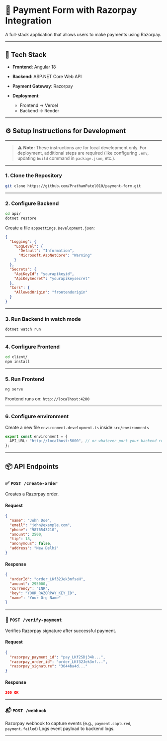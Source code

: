 # 🧾 Payment Form with Razorpay Integration

A full-stack application that allows users to make payments using Razorpay.

---

## 🚀 Tech Stack

- **Frontend**: Angular 18
- **Backend**: ASP.NET Core Web API
- **Payment Gateway**: Razorpay
- **Deployment**:

  - Frontend → Vercel
  - Backend → Render

---

## ⚙️ Setup Instructions for Development

---

> ⚠️ **Note:** These instructions are for local development only. For deployment, additional steps are required (like configuring `.env`, updating `build` command in `package.json`, etc.).

---

### 1. Clone the Repository

```bash
git clone https://github.com/PrathamPatel010/payment-form.git
```

---

### 2. Configure Backend

```bash
cd api/
dotnet restore
```

Create a file `appsettings.Development.json`:

```json
{
  "Logging": {
    "LogLevel": {
      "Default": "Information",
      "Microsoft.AspNetCore": "Warning"
    }
  },
  "Secrets": {
    "ApiKeyId": "yourapikeyid",
    "ApiKeySecret": "yourapikeysecret"
  },
  "Cors": {
    "AllowedOrigin": "frontendorigin"
  }
}
```

---

### 3. Run Backend in watch mode

```bash
dotnet watch run
```

---

### 4. Configure Frontend

```bash
cd client/
npm install
```

---

### 5. Run Frontend

```bash
ng serve
```

Frontend runs on: `http://localhost:4200`

---

### 6. Configure environment

Create a new file `environment.development.ts` inside `src/environments`

```typescript
export const environment = {
  API_URL: "http://localhost:5000", // or whatever port your backend runs on
};
```

---

## 📦 API Endpoints

### ✅ `POST /create-order`

Creates a Razorpay order.

#### Request

```json
{
  "name": "John Doe",
  "email": "john@example.com",
  "phone": "9876543210",
  "amount": 2500,
  "tip": 18,
  "anonymous": false,
  "address": "New Delhi"
}
```

#### Response

```json
{
  "orderId": "order_LKf32Jek3nfseH",
  "amount": 295000,
  "currency": "INR",
  "key": "YOUR_RAZORPAY_KEY_ID",
  "name": "Your Org Name"
}
```

---

### 🔐 `POST /verify-payment`

Verifies Razorpay signature after successful payment.

#### Request

```json
{
  "razorpay_payment_id": "pay_LKf2SDj34k...",
  "razorpay_order_id": "order_LKf32Jek3nf...",
  "razorpay_signature": "3044ba4d..."
}
```

#### Response

```json
200 OK
```

---

### 📬 `POST /webhook`

Razorpay webhook to capture events (e.g., `payment.captured`, `payment.failed`)
Logs event payload to backend logs.

---
